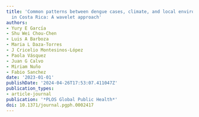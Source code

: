 ```yaml
---
title: 'Common patterns between dengue cases, climate, and local environmental variables
  in Costa Rica: A wavelet approach'
authors:
- Yury E Garcı́a
- Shu Wei Chou-Chen
- Luis A Barboza
- Maria L Daza-Torres
- J Cricelio Montesinos-López
- Paola Vásquez
- Juan G Calvo
- Miriam Nuño
- Fabio Sanchez
date: '2023-01-01'
publishDate: '2024-04-26T17:53:07.411047Z'
publication_types:
- article-journal
publication: '*PLOS Global Public Health*'
doi: 10.1371/journal.pgph.0002417
---
```

